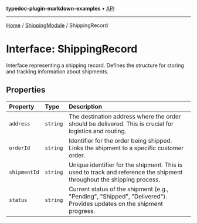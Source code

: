 **typedoc-plugin-markdown-examples** • [API](../../README.md)

***

[Home](../../README.md) / [ShippingModule](../README.md) / ShippingRecord

# Interface: ShippingRecord

Interface representing a shipping record.
Defines the structure for storing and tracking information about shipments.

## Properties

| Property | Type | Description |
| :------ | :------ | :------ |
| `address` | `string` | The destination address where the order should be delivered. This is crucial for logistics and routing. |
| `orderId` | `string` | Identifier for the order being shipped. Links the shipment to a specific customer order. |
| `shipmentId` | `string` | Unique identifier for the shipment. This is used to track and reference the shipment throughout the shipping process. |
| `status` | `string` | Current status of the shipment (e.g., "Pending", "Shipped", "Delivered"). Provides updates on the shipment progress. |
